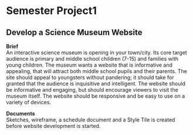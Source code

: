# Semester Project1
## **Develop a Science Museum Website**

**Brief**\
An interactive science museum is opening in your town/city. Its core target audience is primary and middle 
school children (7-15) and families with young children. The museum wants a website that is informative and appealing, 
that will attract both middle school pupils and their parents. The site should appeal to youngsters without pandering; 
it should take for granted that the audience is inquisitive and intelligent. The website should be informative and engaging, 
but should encourage viewers to visit the museum itself. The website should be responsive and be easy to use on a variety of devices. 

**Documents**\
Sketches, wireframe, a schedule document and a Style Tile is created before website development is started. 
